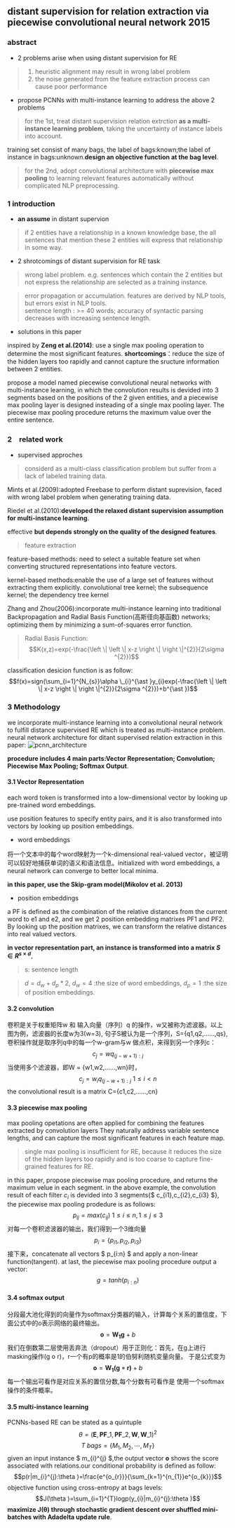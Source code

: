 ## distant supervision for relation extraction via piecewise convolutional neural network 2015
### abstract
+ 2 problems arise when using distant supervision for RE
> 1. heuristic alignment may result in wrong label problem
> 2. the noise generated from the feature extraction process can cause poor performance
+ propose PCNNs with multi-instance learning to address the above 2 problems
> for the 1st, treat distant supervision relation extrction **as a multi-instance learning problem**, taking the uncertainty of instance labels into account.

training set consist of many bags, the label of bags:known;the label of instance in bags:unknown.**design an objective function at the bag level**.

> for the 2nd, adopt convolutional architecture with **piecewise max pooling** to learning relevant features automatically without 
complicated NLP preprocessing.
### 1 introduction
+ **an assume** in distant supervion
> if 2 entities have a relationship in a known knowledge base, the all sentences that mention these 2 entities will express that relationship in some way.
+ 2 shrotcomings of distant supervision for RE task 
> wrong label problem. e.g. sentences which contain the 2 entities but not express the relationship are selected as a training instance.

> error propagation or accumulation. features are derived by NLP tools, but errors exist in NLP tools.<br>
  sentence length : >= 40 words; accuracy of syntactic parsing decreases with increasing sentence length.
 + solutions in this paper
 
 inspired by **Zeng et al.(2014)**: use a single max pooling operation to determine the most significant features. 
 **shortcomings**：reduce the size of the hidden layers too rapidly and cannot capture the sructure information between 2 entities.
 
 propose a model named piecewise convolutional neural networks with multi-instance learning, in which the convolution results is devided into 3 segments based on the positions of the 2 given entities, and a piecewise max pooling layer is designed insteading of a single max pooling layer. The piecewise max pooling procedure returns the maximum value over the entire sentence.
 
 ### 2　related work
 + supervised approches
 > considerd as a multi-class classification problem but suffer from a lack of labeled training data.
 
 Mints et al.(2009):adopted Freebase to perform distant suprevision, faced with wrong label problem when generating 
 training data.
 
 Riedel et al.(2010):**developed the relaxed distant supervision assumption for multi-instance learning**.
 
 effective **but depends strongly on the quality of the designed features**.
 > feature extraction 
 
feature-based methods: need to select a suitable feature set when converting structured representations into feature vectors.

kernel-based methods:enable the use of a large set of features without extracting them explicitly.
convolutional tree kernel; the subsequence kernel; the dependency tree kernel

Zhang and Zhou(2006):incorporate multi-instance learning into traditional Backpropagation and Radial Basis Function(高斯径向基函数) networks; optimizing them by minimizing a sum-of-squares error function.
> Radial Basis Function:
$$K(x,z)=exp(-\frac{\left \| \left \| x-z \right \| \right \|^{2}}{2\sigma ^{2}})$$

classification desicion function is as follow:
$$f(x)=sign(\sum_{i=1}^{N_{s}}\alpha \_{i}^{\ast }y_{i}exp(-\frac{\left \| \left \| x-z \right \| \right \|^{2}}{2\sigma ^{2}})+b^{\ast })$$

### 3 Methodology
we incorporate multi-instance learning into a convolutional neural network to fulfill distance supervised RE which is treated as multi-instance problem.
neural network architecture for ditant supervised relation extraction in this paper:
![pcnn_architecture]()


**procedure includes 4 main parts:Vector Representation; Convolution; Piecewise Max Pooling; Softmax Output**.
#### 3.1 Vector Representation
each word token is transformed into a low-dimensional vector by looking up pre-trained word embeddings.

use position features to specify entity pairs, and it is also transformed into vectors by looking up position embeddings.
+ word embeddings

将一个文本中的每个word映射为一个k-dimensional real-valued vector，被证明可以较好地捕获单词的语义和语法信息。initialized with word embeddings, a neural network can converge to better local minima.

**in this paper, use the Skip-gram model(Mikolov et al. 2013)**
+ position embeddings

a PF is defined as the combination of the relative distances from the current word to e1 and e2, and we get 2 position embedding matrixes PF1 and PF2. By looking up the position matrixes, we can transform the relative distances into real valued vectors. 

**in vector representation part, an instance is transformed into a matrix $S \in  R^{s\times d}$.**
> s: sentence length

> $d = d_{w}+d_{p}\ast 2$, $d_{w}=4$ :the size of word embeddings, $d_{p}=1$ :the size of position embeddings.
#### 3.2 convolution
卷积是关于权重矩阵w 和 输入向量（序列）q 的操作，w又被称为滤波器。以上图为例，滤波器的长度w为3(w=3),
句子S被认为是一个序列，S={q1,q2,……,qs},卷积操作就是取序列q中的每一个w-gram与w 做点积，来得到另一个序列c：
$$c_{j}=wq_{(j-w+1):j}$$
当使用多个滤波器，即W = {w1,w2,……,wn}时，
$$c_{j}=w_{i}q_{(j-w+1):j}\ 1\leq i< n$$
the convolutional result is a matrix C={c1,c2,……,cn}
#### 3.3 piecewise max pooling
max pooling opetations are often applied for combining the features extracted by convolution layers They naturally address variable sentence lengths, and can capture the most significant features in each feature map.
> single max pooling is insufficient for RE, because it reduces the size of the hidden layers too rapidly
and is too coarse to capture fine-grained features for RE.

in this paper, propose piecewise max pooling procedure, and returns the maximum velue in each segment.
in the above example, the convolution result of each filter $c_i$ is devided into 3 segments{$ c_{i1},c_{i2},c_{i3} $},
the piecewise max pooling prodedure is as follows:
$$p_{ij}=max (c_{ij})\ 1\leq i\leq n,1\leq j\leq 3$$
对每一个卷积滤波器的输出，我们得到一个3维向量
$$p_{i}=\{p_{i1},p_{i2},p_{i3}\}$$
接下来，concatenate all vectors $ p_{i:n} $ and apply a non-linear function(tangent). at last,
the piecewise max pooling procedure output a vector:
$$g= tanh(p_{i:n})$$
#### 3.4 softmax output
分段最大池化得到的向量作为softmax分类器的输入，计算每个关系的置信度，下面公式中的o表示网络的最终输出。
$$\mathbf{o}=\mathbf{W_{1}\mathbf{g}}+b$$
我们在倒数第二层使用丢弃法（dropout）用于正则化：首先，在g上进行masking操作(g o r)，r一个有p的概率是1的伯努利随机变量向量。
于是公式变为
$$\mathbf{o}=\mathbf{W_{1}\mathbf{(g\circ r)}}+b$$
每一个输出可看作是对应关系的置信分数,每个分数有可看作是 使用一个softmax操作的条件概率。
#### 3.5 multi-instance learning
PCNNs-based RE can be stated as a quintuple 
$$\theta =(\mathbf{E},\mathbf{PF}\_{1},\mathbf{PF}\_{2},\mathbf{W},\mathbf{W}\_{1})^{2}$$
$$T\ bags =\{M_{1},M_{2},\cdots ,M_{T}\}$$
given an input instance $ m_{i}^{j} $,the output vector $\mathbf{o}$ shows the score associated
with relations.our conditional probability is defined as follow:
$$p(r|m_{i}^{j}:\theta )=\frac{e^{o_{r}}}{\sum_{k=1}^{n_{1}}e^{o_{k}}}$$
objective function using cross-entropy at bags levels:
$$J(\theta )=\sum_{i=1}^{T}logp(y_{i}|m_{i}^{j}:\theta )$$
**maximize J(θ) through stochastic gradient descent over shuffled mini-batches with Adadelta update rule**.


